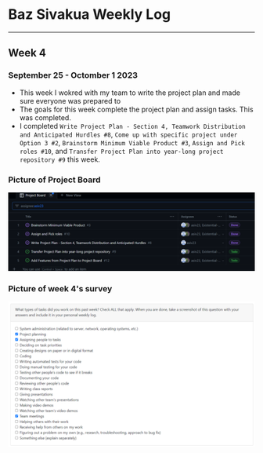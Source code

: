 # Baz Sivakua Weekly Log
---
## Week 4
### September 25 - Octomber 1 2023
- This week I wokred with my team to write the project plan and made sure everyone was prepared to 
- The goals for this week complete the project plan and assign tasks. This was completed.
- I completed `Write Project Plan - Section 4, Teamwork Distribution and Anticipated Hurdles #8`, `Come up with specific project under Option 3 #2`, `Brainstorm Minimum Viable Product #3`, `Assign and Pick roles #10`, and `Transfer Project Plan into year-long project repository #9` this week.

### Picture of Project Board
![Screenshot of week 4 project board tasks](img/baz-tasks-week4.png)

### Picture of week 4's survey
![Screenshot of week 4 team evaluation](img/baz-survey-week4.png)

